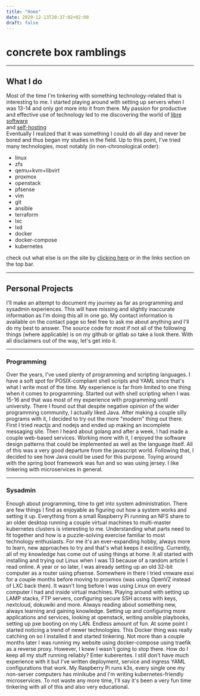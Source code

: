 ```yaml
---
title: "Home"
date: 2020-12-13T20:37:02+02:00
draft: false
---
```


# concrete box ramblings

---

## What I do

Most of the time I'm tinkering with something technology-related that is interesting to me.
I started playing around with setting up servers when I was 13-14 and only got more into it from there.
My passion for productive and effective use of technology led to me discovering the world of
[libre software](https://www.fsf.org/resources/resources/what-is-fs)  
and
[self-hosting](https://www.reddit.com/r/selfhosted/wiki/index#wiki_self-hosting)  
Eventually I realized that it was something I could do all day and never be bored and thus began my studies in the field.
Up to this point, I've tried many technologies, most notably (in non-chronological order):

- linux
- zfs
- qemu+kvm+libvirt
- proxmox
- openstack
- pfsense
- vim
- git
- ansible
- terraform
- lxc
- lxd
- docker
- docker-compose
- kubernetes

check out what else is on the site by
[clicking here](/links)
or in the links section on the top bar.

---

## Personal Projects

I'll make an attempt to document my journey as far as programming and sysadmin experiences.
This will have missing and slightly inaccurate information as I'm doing this all in one go.
My contact information is available on the contact page so feel free to ask me about anything and I'll do my best to answer.
The source code for most if not all of the following things (where applicable) is on my github or gitlab so take a look there.
With all disclaimers out of the way, let's get into it. 

---

### Programming

Over the years, I've used plenty of programming and scripting languages.
I have a soft spot for POSIX-compliant shell scripts and YAML since that's what I write most of the time.
My experience is far from limited to one thing when it comes to programming.
Started out with shell scripting when I was 15-16 and that was most of my experience with programming until university.
There I found out that despite negative opinion of the wider programming community, I actually liked Java.
After making a couple silly programs with it, I decided to try out the more "modern" thing out there.
First I tried reactjs and nodejs and ended up making an incomplete messaging site.
Then I heard about golang and after a week, I had made a couple web-based services.
Working more with it, I enjoyed the software design patterns that could be implemented as well as the language itself.
All of this was a very good departure from the javascript world.
Following that, I decided to see how Java could be used for this purpose.
Toying around with the spring boot framework was fun and so was using jersey.
I like tinkering with microservices in general.

---

### Sysadmin

Enough about programming, time to get into system administration.
There are few things I find as enjoyable as figuring out how a system works and setting it up.
Everything from a small Raspberry Pi running an NFS share to an older desktop running a couple virtual machines to multi-master kubernetes clusters is interesting to me.
Understanding what parts need to fit together and how is a puzzle-solving exercise familiar to most technology enthusiasts.
For me it's an ever-expanding hobby, always more to learn, new approaches to try and that's what keeps it exciting.
Currently, all of my knowledge has come out of using things at home.
It all started with installing and trying out Linux when I was 13 because of a random article I read online.
A year or so later, I was already setting up an old 32-bit computer as a router using pfsense.
Somewhere in there I tried vmware esxi for a couple months before moving to proxmox (was using OpenVZ instead of LXC back then).
It wasn't long before I was using Linux on every computer I had and inside virtual machines.
Playing around with setting up LAMP stacks, FTP servers, configuring secure SSH access with keys, nextcloud, dokuwiki and more.
Always reading about something new, always learning and gaining knowledge.
Setting up and configuring more applications and services, looking at openstack, writing ansible playbooks, setting up pxe booting on my LAN.
Endless amount of fun. At some point I started noticing a trend of newer technologies.
This Docker thing was really catching on so I installed it and started tinkering.
Not more than a couple months later I was running my website using docker-compose using traefik as a reverse proxy.
However, I knew I wasn't going to stop there. How do I keep all my stuff running reliably?
Enter kuberentes. I still don't have much experience with it but I've written deployment, service and ingress YAML configurations that work.
My Raspberry Pi runs k3s, every single one my non-server computers has minikube and I'm writing kubernetes-friendly microservices.
To not waste any more time, I'll say it's been a very fun time tinkering with all of this and also very educational.
